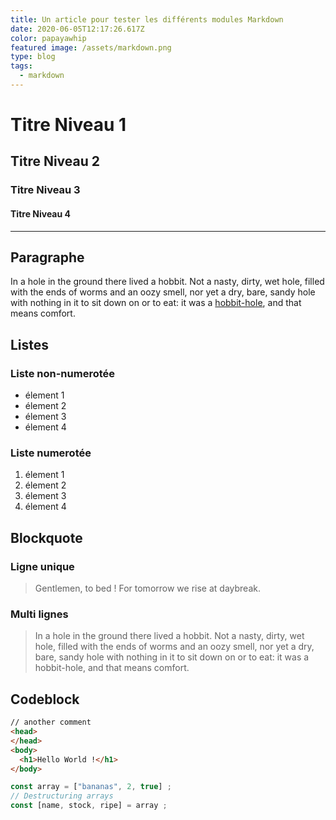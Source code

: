 ```yaml
---
title: Un article pour tester les différents modules Markdown
date: 2020-06-05T12:17:26.617Z
color: papayawhip
featured image: /assets/markdown.png
type: blog
tags:
  - markdown
---
```

# Titre Niveau 1

## Titre Niveau 2

### Titre Niveau 3

#### Titre Niveau 4

- - -

## Paragraphe

In a hole in the ground there lived a hobbit. Not a nasty, dirty, wet hole, filled with the ends of worms and an oozy smell, nor yet a dry, bare, sandy hole with nothing in it to sit down on or to eat: it was a [hobbit-hole](https://en.wikipedia.org/wiki/Hobbit#Lifestyle "Hobbit lifestyles"), and that means comfort.

## Listes

### Liste non-numerotée

- élement 1
- élement 2
- élement 3
- élement 4

### Liste numerotée

1. élement 1
2. élement 2
3. élement 3
4. élement 4

## Blockquote

### Ligne unique

> Gentlemen, to bed ! For tomorrow we rise at daybreak.

### Multi lignes

> In a hole in the ground there lived a hobbit. Not a nasty, dirty, wet hole, 
> filled with the ends of worms and an oozy smell, nor yet a dry, bare, sandy hole
> with nothing in it to sit down on or to eat: it was a hobbit-hole, and that means comfort.

## Codeblock

```html
// another comment
<head>
</head>
<body>
  <h1>Hello World !</h1>
</body>
```


```javascript
const array = ["bananas", 2, true] ;
// Destructuring arrays
const [name, stock, ripe] = array ;
```